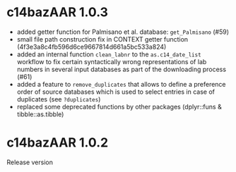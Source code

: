 # c14bazAAR 1.0.3

- added getter function for Palmisano et al. database: `get_Palmisano` (#59)
- small file path construction fix in CONTEXT getter function (4f3e3a8c4fb596d6ce9667814d661a5bc533a824)
- added an internal function `clean_labnr` to the `as.c14_date_list` workflow to fix certain syntactically wrong representations of lab numbers in several input databases as part of the downloading process (#61)
- added a feature to `remove_duplicates` that allows to define a preference order of source databases which is used to select entries in case of duplicates (see `?duplicates`)
- replaced some deprecated functions by other packages (dplyr::funs & tibble::as.tibble)

# c14bazAAR 1.0.2

Release version
